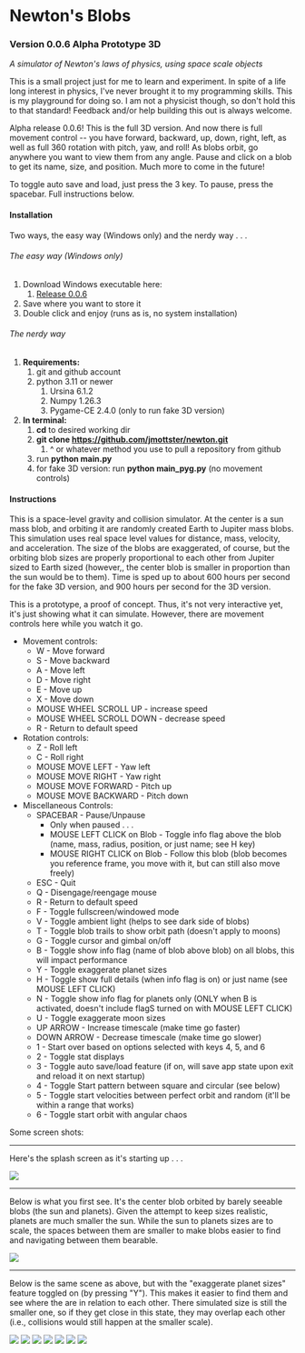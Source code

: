 # Newton's Blobs

### Version 0.0.6 Alpha Prototype 3D

*A simulator of Newton's laws of physics, using space scale objects*

This is a small project just for me to learn and experiment. In spite of a life long interest in physics, I've never brought it to my programming skills. This is my playground for doing so. I am not a physicist though, so don't hold this to that standard! Feedback and/or help building this out is always welcome.

Alpha release 0.0.6! This is the full 3D version. And now there is full movement control -- you have forward, backward, up, down, right, left, as well as full 360 rotation with pitch, yaw, and roll! As blobs orbit, go anywhere you want to view them from any angle. Pause and click on a blob to get its name, size, and position. Much more to come in the future!

To toggle auto save and load, just press the 3 key. To pause, press the spacebar. Full instructions below.

#### Installation

Two ways, the easy way (Windows only) and the nerdy way . . .

###### The easy way (Windows only)

1. Download Windows executable here:
   1. [Release 0.0.6](https://github.com/jmottster/newton/releases/download/Release%2Fv0.0.6/newton3D.exe)
2. Save where you want to store it
3. Double click and enjoy (runs as is, no system installation)

###### The nerdy way

1. **Requirements:**
   1. git and github account
   2. python 3.11 or newer
      1. Ursina 6.1.2
      2. Numpy 1.26.3
      3. Pygame-CE 2.4.0 (only to run fake 3D version)
2. **In terminal:**
   1. **cd** to desired working dir
   2. **git clone https://github.com/jmottster/newton.git**
      1. ^ or whatever method you use to pull a repository from github
   3. run **python main.py**
   4. for fake 3D version: run **python main_pyg.py** (no movement controls)

#### Instructions

This is a space-level gravity and collision simulator. At the center is a sun mass blob, and orbiting it are randomly created Earth to Jupiter mass blobs. This simulation uses real space level values for distance, mass, velocity, and acceleration. The size of the blobs are exaggerated, of course, but the orbiting blob sizes are properly proportional to each other from Jupiter sized to Earth sized (however,, the center blob is smaller in proportion than the sun would be to them). Time is sped up to about 600 hours per second for the fake 3D version, and 900 hours per second for the 3D version.

This is a prototype, a proof of concept. Thus, it's not very interactive yet, it's just showing what it can simulate. However, there are movement controls here while you watch it go.

* Movement controls:
  * W - Move forward
  * S - Move backward
  * A - Move left
  * D - Move right
  * E - Move up
  * X - Move down
  * MOUSE WHEEL SCROLL UP - increase speed
  * MOUSE WHEEL SCROLL DOWN - decrease speed
  * R - Return to default speed
* Rotation controls:
  * Z - Roll left
  * C - Roll right
  * MOUSE MOVE LEFT - Yaw left
  * MOUSE MOVE RIGHT - Yaw right
  * MOUSE MOVE FORWARD - Pitch up
  * MOUSE MOVE BACKWARD - Pitch down
* Miscellaneous Controls:
  * SPACEBAR - Pause/Unpause
    * Only when paused . . .
    * MOUSE LEFT CLICK on Blob - Toggle info flag above the blob (name, mass, radius, position, or just name; see H key)
    * MOUSE RIGHT CLICK on Blob - Follow this blob (blob becomes you reference frame, you move with it, but can still also move freely)
  * ESC - Quit
  * Q - Disengage/reengage mouse
  * R - Return to default speed
  * F - Toggle fullscreen/windowed mode
  * V - Toggle ambient light (helps to see dark side of blobs)
  * T - Toggle blob trails to show orbit path (doesn't apply to moons)
  * G - Toggle cursor and gimbal on/off
  * B - Toggle show info flag (name of blob above blob) on all blobs, this will impact performance
  * Y - Toggle exaggerate planet sizes
  * H - Toggle show full details (when info flag is on) or just name (see MOUSE LEFT CLICK)
  * N - Toggle show info flag for planets only (ONLY when B is activated, doesn't include flagS turned on with MOUSE LEFT CLICK)
  * U - Toggle exaggerate moon sizes
  * UP ARROW - Increase timescale (make time go faster)
  * DOWN ARROW - Decrease timescale (make time go slower)
  * 1 - Start over based on options selected with keys 4, 5, and 6
  * 2 - Toggle stat displays
  * 3 - Toggle auto save/load feature (if on, will save app state upon exit and reload it on next startup)
  * 4 - Toggle Start pattern between square and circular (see below)
  * 5 - Toggle start velocities between perfect orbit and random (it'll be within a range that works)
  * 6 - Toggle start orbit with angular chaos

Some screen shots:

---

Here's the splash screen as it's starting up . . .

<img src="./resources/0_0_6/screen_shot_001.png"/>



---

Below is what you first see. It's the center blob orbited by barely seeable blobs (the sun and planets). Given the attempt to keep sizes realistic, planets are much smaller the sun. While the sun to planets sizes are to scale, the spaces between them are smaller to make blobs easier to find and navigating between them bearable.

<img src="./resources/0_0_6/screen_shot_002.png"/>



---

Below is the same scene as above, but with the "exaggerate planet sizes" feature toggled on (by pressing "Y"). This makes it easier to find them and see where the are in relation to each other. There simulated size is still the smaller one, so if they get close in this state, they may overlap each other (i.e., collisions would still happen at the smaller scale).

<img src="./resources/0_0_6/screen_shot_003.png"/>

<img src="./resources/0_0_6/screen_shot_004.png"/>

<img src="./resources/0_0_6/screen_shot_005.png"/>

<img src="./resources/0_0_6/screen_shot_006.png"/>

<img src="./resources/0_0_6/screen_shot_007.png"/>

<img src="./resources/0_0_6/screen_shot_008.png"/>

<img src="./resources/0_0_6/screen_shot_009.png"/>
